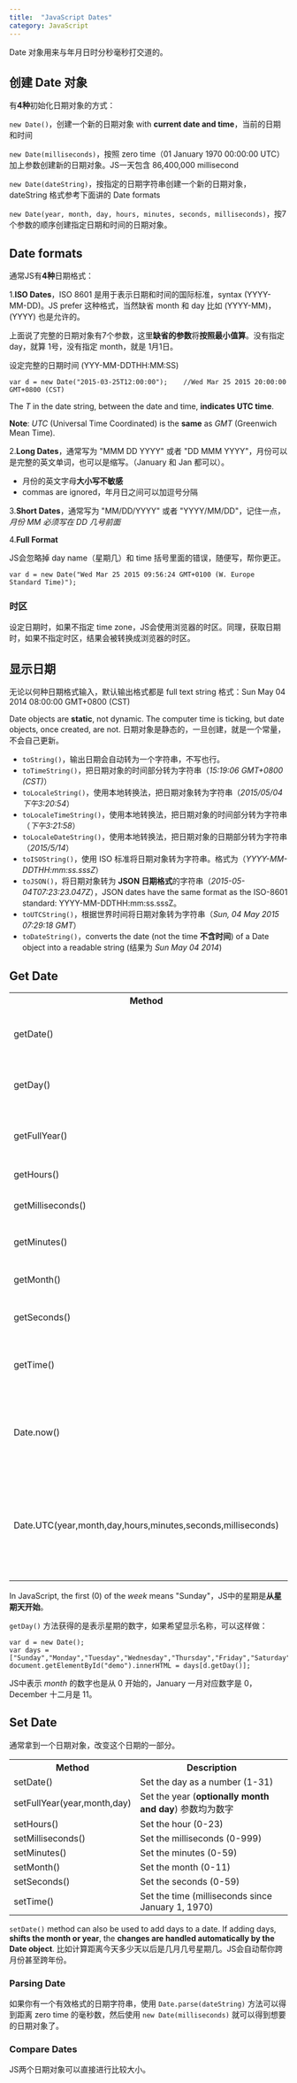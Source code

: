 ```yaml
---
title:  "JavaScript Dates"
category: JavaScript
---
```

Date 对象用来与年月日时分秒毫秒打交道的。

## 创建 Date 对象

有**4种**初始化日期对象的方式：

`new Date()`，创建一个新的日期对象 with **current date and time**，当前的日期和时间

`new Date(milliseconds)`，按照 <span class="blue-text">zero time</span>（01 January 1970 00:00:00 UTC）加上参数创建新的日期对象。JS一天包含 86,400,000 millisecond

`new Date(dateString)`，按指定的日期字符串创建一个新的日期对象，dateString 格式参考下面讲的 Date formats

`new Date(year, month, day, hours, minutes, seconds, milliseconds)`，按7个参数的顺序创建指定日期和时间的日期对象。

<!--more-->

## Date formats

通常JS有**4种**日期格式：

1.**ISO Dates**，ISO 8601 是用于表示日期和时间的国际标准，syntax (YYYY-MM-DD)。JS prefer 这种格式，当然缺省 month 和 day 比如 (YYYY-MM)，(YYYY) 也是允许的。

上面说了完整的日期对象有7个参数，这里**缺省的参数**将**按照最小值算**。没有指定 day，就算 1号，没有指定 month，就是 1月1日。

设定完整的日期时间 (YYY-MM-DDTHH:MM:SS)

    var d = new Date("2015-03-25T12:00:00");    //Wed Mar 25 2015 20:00:00 GMT+0800 (CST)

The _T_ in the date string, between the date and time, **indicates UTC time**.

**Note**: _UTC_ (Universal Time Coordinated)  is the **same** as _GMT_ (Greenwich Mean Time).

2.**Long Dates**，通常写为 "MMM DD YYYY" 或者 "DD MMM YYYY"，月份可以是完整的英文单词，也可以是缩写。（January 和 Jan 都可以）。

+ 月份的英文字母**大小写不敏感**
+ commas are ignored，年月日之间可以加逗号分隔

3.**Short Dates**，通常写为 "MM/DD/YYYY" 或者 "YYYY/MM/DD"，记住一点，_月份 MM 必须写在 DD 几号前面_

4.**Full Format**

JS会忽略掉 day name（星期几）和 time 括号里面的错误，随便写，帮你更正。

    var d = new Date("Wed Mar 25 2015 09:56:24 GMT+0100 (W. Europe Standard Time)");

### 时区

设定日期时，如果不指定 time zone，JS会使用浏览器的时区。同理，获取日期时，如果不指定时区，结果会被转换成浏览器的时区。

## 显示日期

无论以何种日期格式输入，默认输出格式都是 full text string 格式：Sun May 04 2014 08:00:00 GMT+0800 (CST)

<span class="blue-text">Date objects are **static**, not dynamic. The computer time is ticking, but date objects, once created, are not.</span> 日期对象是静态的，一旦创建，就是一个常量，不会自己更新。

+ `toString()`，输出日期会自动转为一个字符串，不写也行。
+ `toTimeString()`，把日期对象的时间部分转为字符串（_15:19:06 GMT+0800 (CST)_）
+ `toLocaleString()`，使用本地转换法，把日期对象转为字符串（_2015/05/04 下午3:20:54_）
+ `toLocaleTimeString()`，使用本地转换法，把日期对象的时间部分转为字符串（_下午3:21:58_）
+ `toLocaleDateString()`，使用本地转换法，把日期对象的日期部分转为字符串（_2015/5/14_）
+ `toISOString()`，使用 ISO 标准将日期对象转为字符串。格式为（_YYYY-MM-DDTHH:mm:ss.sssZ_）
+ `toJSON()`，将日期对象转为 <strong>JSON 日期格式</strong>的字符串（_2015-05-04T07:23:23.047Z_），JSON dates have the same format as the ISO-8601 standard: YYYY-MM-DDTHH:mm:ss.sssZ。
+ `toUTCString()`，根据世界时间将日期对象转为字符串（_Sun, 04 May 2015 07:29:18 GMT_）
+ `toDateString()`，converts the date (not the time **不含时间**) of a Date object into a readable string (结果为 _Sun May 04 2014_)

## Get Date

<table>
<tbody>
<tr>
  <th>Method</th>
  <th>Description</th>
</tr>
<tr>
  <td>getDate()</td>
  <td>Get the day as a number 一个月中的 (1-31) 几号</td>
</tr>
<tr>
  <td>getDay()</td>
  <td>Get the weekday as a number (<b>0-6</b>) 星期几</td>
</tr>
<tr>
  <td>getFullYear()</td>
  <td>Get the four digit year (yyyy) 哪一年</td>
</tr>
<tr>
  <td>getHours()</td>
  <td>Get the hour (0-23)</td>
</tr>
<tr>
  <td>getMilliseconds()</td>
  <td>Get the milliseconds (0-999)</td>
</tr>
<tr>
  <td>getMinutes()</td>
  <td>Get the minutes (0-59)</td>
</tr>
<tr>
  <td>getMonth()</td>
  <td>Get the month (<b>0-11</b>) 几月</td>
</tr>
<tr>
  <td>getSeconds()</td>
  <td>Get the seconds (0-59)</td>
</tr>
<tr>
  <td>getTime()</td>
  <td>Get the time (milliseconds since January 1, 1970)</td>
</tr>
<tr>
  <td>Date.now()</td>
  <td>返回自从 January 1, 1970 00:00:00 UTC 到现在的毫秒数</td>
</tr>
<tr>
  <td>Date.UTC(year,month,day,hours,minutes,seconds,milliseconds)</td>
  <td>前三个参数是 required 的，该方法根据世界时间，返回自从1970年1月1日午夜开始到指定日期的毫秒数</td>
</tr>
</tbody></table>

In JavaScript, <span class="blue-text">the first (0) of the <em>week</em> means "Sunday"</span>，JS中的星期是<b>从星期天开始</b>。

`getDay()` 方法获得的是表示星期的数字，如果希望显示名称，可以这样做：

    var d = new Date();
    var days = ["Sunday","Monday","Tuesday","Wednesday","Thursday","Friday","Saturday"];
    document.getElementById("demo").innerHTML = days[d.getDay()];

<span class="blue-text">JS中表示 <em>month</em> 的数字也是从 0 开始的</span>，January 一月对应数字是 0，December 十二月是 11。

## Set Date

通常拿到一个日期对象，改变这个日期的一部分。

<table>
<tbody><tr>
  <th>Method</th>
  <th>Description</th>
</tr>
<tr>
  <td>setDate()</td>
  <td>Set the day as a number (1-31)</td>
</tr>
<tr>
  <td>setFullYear(year,month,day)</td>
  <td>Set the year (<b>optionally month and day</b>) 参数均为数字</td>
</tr>
<tr>
  <td>setHours()</td>
  <td>Set the hour (0-23)</td>
</tr>
<tr>
  <td>setMilliseconds()</td>
  <td>Set the milliseconds (0-999)</td>
</tr>
<tr>
  <td>setMinutes()</td>
  <td>Set the minutes (0-59)</td>
</tr>
<tr>
  <td>setMonth()</td>
  <td>Set the month (0-11)</td>
</tr>
<tr>
  <td>setSeconds()</td>
  <td>Set the seconds (0-59)</td>
</tr>
<tr>
  <td>setTime()</td>
  <td>Set the time (milliseconds since January 1, 1970)</td>
</tr>
</tbody></table>

`setDate()` method can also be used to add days to a date. If adding days, **shifts the month or year**, the **changes are handled automatically by the Date object**. 比如计算距离今天多少天以后是几月几号星期几。JS会自动帮你跨月份甚至跨年份。

### Parsing Date

如果你有一个有效格式的日期字符串，使用 `Date.parse(dateString)` 方法可以得到距离 zero time 的毫秒数，然后使用 `new Date(milliseconds)` 就可以得到想要的日期对象了。

### Compare Dates

JS两个日期对象可以直接进行比较大小。
